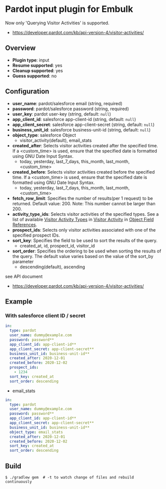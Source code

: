 # Pardot input plugin for Embulk

Now only 'Querying Visitor Activities' is supported.
- https://developer.pardot.com/kb/api-version-4/visitor-activities/

## Overview

* **Plugin type**: input
* **Resume supported**: yes
* **Cleanup supported**: yes
* **Guess supported**: no

## Configuration

- **user_name**: pardot/salesforce email (string, required)
- **password**: pardot/salesforce password (string, required)
- **user_key**: pardot user-key (string, default: `null`)
- **app_client_id**: salesforce app-client-id (string, default: `null`)
- **app_client_secret**: salesforce app-client-secret (string, default: `null`)
- **business_unit_id**: salesforce business-unit-id (string, default: `null`)
- **object_type**: salesforce Object
  - visitor_activity(default), email_stats
- **created_after**: Selects visitor activities created after the specified time. If a <custom_time> is used, ensure that the specified date is formatted using GNU Date Input Syntax.
  - today, yesterday, last_7_days, this_month, last_month, <custom_time>
- **created_before**: Selects visitor activities created before the specified time. If a <custom_time> is used, ensure that the specified date is formatted using GNU Date Input Syntax.
  - today, yesterday, last_7_days, this_month, last_month, <custom_time>
- **fetch_row_limit**: Specifies the number of results(per 1 request) to be returned. Default value: 200. Note: This number cannot be larger than 200.
- **activity_type_ids**: Selects visitor activities of the specified types. See a list of available [Visitor Activity Types](https://developer.pardot.com/kb/object-field-references/#visitor-activity-types) in [Visitor Activity](https://developer.pardot.com/kb/object-field-references/#visitor-activity) in [Object Field References](https://developer.pardot.com/kb/object-field-references/).
- **prospect_ids**: Selects only visitor activities associated with one of the specified prospect IDs.
- **sort_key**: Specifies the field to be used to sort the results of the query.
  - created_at, id, prospect_id, visitor_id
- **sort_order**: Specifies the ordering to be used when sorting the results of the query. The default value varies based on the value of the sort_by parameter
  - descending(default), ascending

see API document
- https://developer.pardot.com/kb/api-version-4/visitor-activities/

## Example

### With salesforce client ID / secret

```yaml
in:
  type: pardot
  user_name: dummy@example.com
  password: password**
  app_client_id: app-client-id**
  app_client_secret: app-client-secret**
  business_unit_id: business-unit-id**
  created_after: 2020-12-01
  created_before: 2020-12-02
  prospect_ids:
    - 1234
  sort_key: created_at
  sort_order: descending
```

- email_stats

```yaml
in:
  type: pardot
  user_name: dummy@example.com
  password: password**
  app_client_id: app-client-id**
  app_client_secret: app-client-secret**
  business_unit_id: business-unit-id**
  object_type: email_stats
  created_after: 2020-12-01
  created_before: 2020-12-02
  sort_key: created_at
  sort_order: descending
```


## Build

```
$ ./gradlew gem  # -t to watch change of files and rebuild continuously
```
